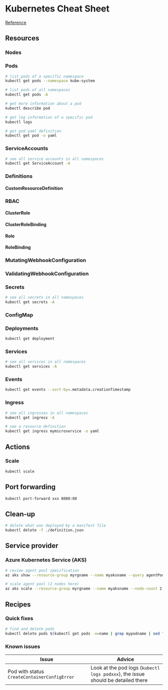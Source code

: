 # Kubernetes Cheat Sheet

[Reference](https://kubernetes.io/docs/reference/kubectl/cheatsheet/)

## Resources

### Nodes

### Pods

```bash
# list pods of a specific namespace
kubectl get pods --namespace kube-system

# list pods of all namespaces
kubectl get pods -A

# get more information about a pod
kubectl describe pod

# get log information of a specific pod
kubectl logs

# get pod yaml definition
kubectl get pod -o yaml
```

### ServiceAccounts

```bash
# see all service accounts in all namespaces
kubectl get ServiceAccount -A
```

### Definitions

#### CustomResourceDefinition

### RBAC

#### ClusterRole

#### ClusterRoleBinding

#### Role

#### RoleBinding

### MutatingWebhookConfiguration

### ValidatingWebhookConfiguration

### Secrets

```bash
# see all secrets in all namespaces
kubectl get secrets -A
```

### ConfigMap

### Deployments

```bash
kubectl get deployment
```

### Services

```bash
# see all services in all namespaces
kubectl get services -A
```

### Events

```bash
kubectl get events --sort-by=.metadata.creationTimestamp
```

### Ingress

```bash
# see all ingresses in all namespaces
kubectl get ingress -A

# see a resource definition
kubectl get ingress mymicroservice -o yaml
```

## Actions

### Scale

```bash
kubectl scale
```

## Port forwarding

```bash
kubectl port-forward xxx 8080:80
```

## Clean-up

```bash
# delete what was deployed by a manifest file
kubectl delete -f ./definition.json
```

## Service provider

### Azure Kubernetes Service (AKS)

```bash
# review agent pool specification
az aks show --resource-group myrgname --name myaksname --query agentPoolProfiles

# scale agent pool (2 nodes here)
az aks scale --resource-group myrgname --name myaksname --node-count 2 --query properties.provisioningState
```

## Recipes

### Quick fixes

```bash
# find and delete pods
kubectl delete pods $(kubectl get pods -o=name | grep mypodname | sed "s/^.\{4\}//")
```

### Known issues

Issue | Advice
----- | ------
Pod with status `CreateContainerConfigError` | Look at the pod logs (`kubectl logs podxxx`), the issue should be detailed there
